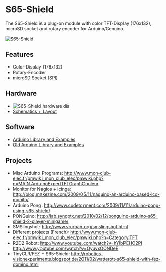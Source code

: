 # S65-Shield
The S65-Shield is a plug-on module with color TFT-Display (176x132), microSD socket and rotary encoder for Arduino/Genuino.

![S65-Shield](https://github.com/watterott/S65-Shield/raw/master/hardware/S65-Shield_v11.jpg)


## Features
* Color-Display (176x132)
* Rotary-Encoder
* microSD Socket (SPI)


## Hardware
* ![S65-Shield hardware dia](https://github.com/watterott/S65-Shield/raw/master/img/hw_dia.png)
* [Schematics + Layout](https://github.com/watterott/S65-Shield/tree/master/hardware)


## Software
* [Arduino Library and Examples](https://github.com/watterott/Arduino-Libs)
* [Old Arduino Library and Examples](https://github.com/watterott/S65-Shield/tree/da4eeeb2683e48dbeafd6923b010ca1eb41107df/src)


## Projects
* Misc Arduino Programs: http://www.mon-club-elec.fr/pmwiki_mon_club_elec/pmwiki.php?n=MAIN.ArduinoExpertTFTGraphCouleur
* Monitor for Nagios + Icinga: http://blog.makezine.com/2009/05/11/naguino-an-arduino-based-lcd-monito/
* Arduino Pong: http://www.codetorment.com/2009/11/11/arduino-pong-using-s65-shield/
* PONGuino: http://lab.synoptx.net/2010/02/12/ponguino-arduino-s65-shield-2-player-minigame/
* SMSlingshot: http://www.vrurban.org/smslingshot.html
* Different projects (French): http://www.mon-club-elec.fr/pmwiki_mon_club_elec/pmwiki.php?n=Category.TFT
* R2D2 Robot: http://www.youtube.com/watch?v=hYIbPEHO2PI http://www.youtube.com/watch?v=OyuvxOONDeE
* TinyCLR/FEZ + S65-Shield: http://robotics-visionexperiments.blogspot.de/2011/02/watterott-s65-shield-with-fez-domino.html
